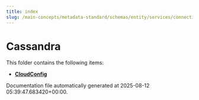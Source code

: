 ```yaml
---
title: index
slug: /main-concepts/metadata-standard/schemas/entity/services/connections/database/cassandra
---
```


# Cassandra

This folder contains the following items:

- [**CloudConfig**](/main-concepts/metadata-standard/schemas/entity/services/connections/database/cassandra/cloudconfig)


Documentation file automatically generated at 2025-08-12 05:39:47.683420+00:00.
